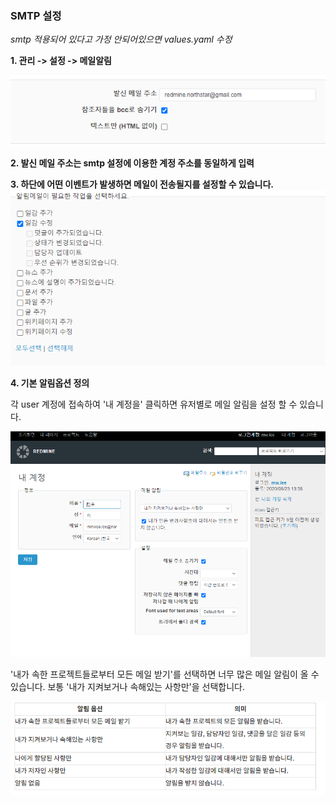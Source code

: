 
### SMTP 설정

*smtp 적용되어 있다고 가정 안되어있으면 values.yaml 수정*


**1. 관리 -> 설정 -> 메일알림**

![](./img/smtp1.png)


**2. 발신 메일 주소는 smtp 설정에 이용한 계정 주소를 동일하게 입력**


**3. 하단에 어떤 이벤트가 발생하면 메일이 전송될지를 설정할 수 있습니다.**
![](./img/smtp1-1.png)


**4. 기본 알림옵션 정의**

각 user 계정에 접속하여 '내 계정을' 클릭하면 유저별로 메일 알림을 설정 할 수 있습니다.

![](./img/smtp3.png)

'내가 속한 프로젝트들로부터 모든 메일 받기'를 선택하면 너무 많은 메일 알림이 올 수 있습니다. 보통 '내가 지켜보거나 속해있는 사항만'을 선택합니다.

![](./img/smtp2.png)